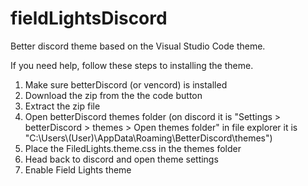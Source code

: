 # fieldLightsDiscord
Better discord theme based on the Visual Studio Code theme.

If you need help, follow these steps to installing the theme.
1. Make sure betterDiscord (or vencord) is installed
2. Download the zip from the the code button
3. Extract the zip file
4. Open betterDiscord themes folder (on discord it is "Settings > betterDiscord > themes > Open themes folder" in file explorer it is "C:\Users\\(User)\AppData\Roaming\BetterDiscord\themes")
5. Place the FiledLights.theme.css in the themes folder
6. Head back to discord and open theme settings
7. Enable Field Lights theme
